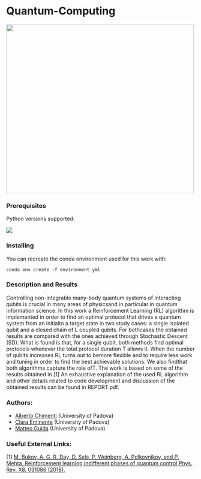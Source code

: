 # Quantum-Computing

<img src=https://www.researchgate.net/publication/335028508/figure/fig1/AS:789466423762944@1565234871365/The-Bloch-sphere-provides-a-useful-means-of-visualizing-the-state-of-a-single-qubit-and.ppm width="500" height="450" border="0"/> 

### Prerequisites
Python versions supported:

[![](https://img.shields.io/badge/python-3.7.9-blue.svg)](https://badge.fury.io/py/root_pandas)

### Installing

You can recreate the conda environment used for this work with:

```
conda env create -f environment.yml
```

###  Description and Results
Controlling non-integrable many-body quantum systems of interacting qubits is crucial in many areas of physicsand  in  particular  in  quantum  information  science.   In  this  work  a  Reinforcement  Learning  (RL) algorithm is implemented in order to find an optimal protocol that drives a quantum system from an initialto a target state in two study cases:  a single isolated qubit and a closed chain of L coupled qubits.  For bothcases the obtained results are compared with the ones achieved through Stochastic Descent (SD). What is found is that, for a single qubit, both methods find optimal protocols whenever the total protocol duration T allows it.  When the number of qubits increases RL turns out to bemore flexible and to require less work and tuning in order to find the best achievable solutions.  We also findthat both algorithms capture the role ofT.  The work is based on some of the results obtained in [1] An exhaustive explanation of the used RL algorithm and other details related to code development and discussion of the obtained results can be found in REPORT.pdf.
### Authors:

- [Alberto Chimenti](https://github.com/albchim) (University of Padova)
- [Clara Eminente](https://github.com/ceminente) (University of Padova)
- [Matteo Guida](https://github.com/matteoguida) (University of Padova)

### Useful External Links:
[1] [M. Bukov, A. G. R. Day, D. Sels, P. Weinberg, A. Polkovnikov, and P. Mehta, Reinforcement learning indifferent phases of quantum control,Phys. Rev. X8, 031086 (2018).](https://journals.aps.org/prx/abstract/10.1103/PhysRevX.8.031086)
